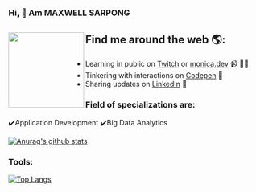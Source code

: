 ### Hi, 👋 Am MAXWELL SARPONG

<!--
### <img src="https://raw.githubusercontent.com/maxwellsarpong/maxwellsarpong/master/maxwell.jpg" alt="banner that says Maxwell Sarpong - software engineer">
Versatile developer with 2 years of experience in software programming. Self directed leader with expertise in Web Applications, Cross platform Application development and Big Data Analytics. Talented at cultivating collaborative and supportive team environment. -->

## Find me around the web 🌎: <a href="https://github.com/sponsors/M0nica"><img align="left" width="150" height="150" src="https://github.com/M0nica/M0nica/blob/main/octomonica/m0nica-octocat-rotating.gif?raw=true"></a>
- Learning in public on <a href="https://www.twitch.tv/blacktechdiva">Twitch</a> or <a href="https://www.monica.dev">monica.dev</a> 📹 ✍🏾
- Tinkering with interactions on <a href="https://codepen.io/m0nica"> Codepen</a> 🏓
- Sharing updates on <a href="https://www.linkedin.com/in/monicampowell/">LinkedIn</a> 💼

### Field of specializations are:
:heavy_check_mark:Application Development 
:heavy_check_mark:Big Data Analytics

[![Anurag's github stats](https://github-readme-stats.vercel.app/api?username=maxwellsarpong&hide=contribs,prs&show_icons=true&theme=radical)](https://github.com/anuraghazra/github-readme-stats)

### Tools:
[![Top Langs](https://github-readme-stats.vercel.app/api/top-langs/?username=maxwellsarpong)](https://github.com/anuraghazra/github-readme-stats)

<!--
**maxwellsarpong/maxwellsarpong** is a ✨ _special_ ✨ repository because its `README.md` (this file) appears on your GitHub profile.

Here are some ideas to get you started:

- 🔭 I’m currently working on ...
- 🌱 I’m currently learning ...
- 👯 I’m looking to collaborate on ...
- 🤔 I’m looking for help with ...
- 💬 Ask me about ...
- 📫 How to reach me: ...
- 😄 Pronouns: ...
- ⚡ Fun fact: ...
-->
